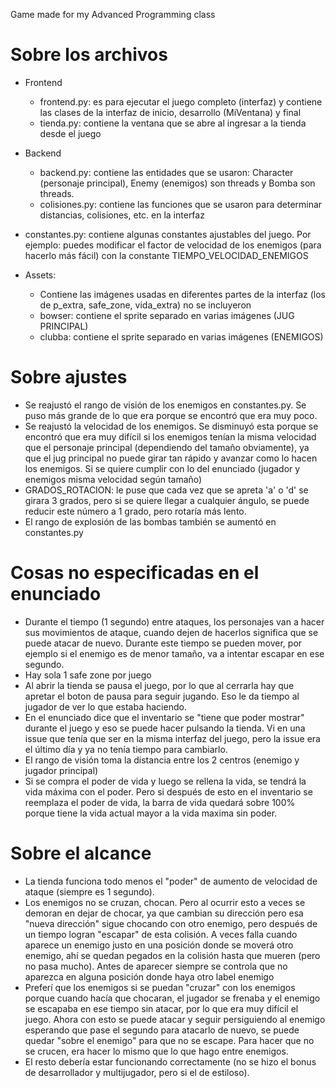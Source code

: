Game made for my Advanced Programming class

# Sobre los archivos

- Frontend
	- frontend.py: es para ejecutar el juego completo (interfaz) y contiene las clases de la interfaz de inicio, desarrollo (MiVentana) y final
	- tienda.py: contiene la ventana que se abre al ingresar a la tienda desde el juego

- Backend
	- backend.py: contiene las entidades que se usaron: Character (personaje principal), Enemy (enemigos) son threads y Bomba son threads.
	- colisiones.py: contiene las funciones que se usaron para determinar distancias, colisiones, etc. en la interfaz

- constantes.py: contiene algunas constantes ajustables del juego. Por ejemplo: puedes modificar el factor de velocidad de los enemigos (para hacerlo más fácil) con la constante TIEMPO_VELOCIDAD_ENEMIGOS

- Assets:
	- Contiene las imágenes usadas en diferentes partes de la interfaz (los de p_extra, safe_zone, vida_extra) no se incluyeron
	- bowser: contiene el sprite separado en varias imágenes (JUG PRINCIPAL)
	- clubba: contiene el sprite separado en varias imágenes (ENEMIGOS)


# Sobre ajustes

- Se reajustó el rango de visión de los enemigos en constantes.py. Se puso más grande de lo que era porque se encontró que era muy poco.
- Se reajustó la velocidad de los enemigos. Se disminuyó esta porque se encontró que era muy difícil si los enemigos tenían la misma velocidad que el personaje principal (dependiendo del tamaño obviamente), ya que el jug principal no puede girar tan rápido y avanzar como lo hacen los enemigos. Si se quiere cumplir con lo del enunciado (jugador y enemigos misma velocidad según tamaño)
- GRADOS_ROTACION: le puse que cada vez que se apreta 'a' o 'd' se girara 3 grados, pero si se quiere llegar a cualquier ángulo, se puede reducir este número a 1 grado, pero rotaría más lento.
- El rango de explosión de las bombas también se aumentó en constantes.py


# Cosas no especificadas en el enunciado

- Durante el tiempo (1 segundo) entre ataques, los personajes van a hacer sus movimientos de ataque, cuando dejen de hacerlos significa que se puede atacar de nuevo. Durante este tiempo se pueden mover, por ejemplo si el enemigo es de menor tamaño, va a intentar escapar en ese segundo. 
- Hay sola 1 safe zone por juego
- Al abrir la tienda se pausa el juego, por lo que al cerrarla hay que apretar el boton de pausa para seguir jugando. Eso le da tiempo al jugador de ver lo que estaba haciendo.
- En el enunciado dice que el inventario se "tiene que poder mostrar" durante el juego y eso se puede hacer pulsando la tienda. Vi en una issue que tenía que ser en la misma interfaz del juego, pero la issue era el último día y ya no tenía tiempo para cambiarlo.
- El rango de visión toma la distancia entre los 2 centros (enemigo y jugador principal)
- Si se compra el poder de vida y luego se rellena la vida, se tendrá la vida máxima con el poder. Pero si después de esto en el inventario se reemplaza el poder de vida, la barra de vida quedará sobre 100% porque tiene la vida actual mayor a la vida maxima sin poder.


# Sobre el alcance

- La tienda funciona todo menos el "poder" de aumento de velocidad de ataque (siempre es 1 segundo).
- Los enemigos no se cruzan, chocan. Pero al ocurrir esto a veces se demoran en dejar de chocar, ya que cambian su dirección pero esa "nueva dirección" sigue chocando con otro enemigo, pero después de un tiempo logran "escapar" de esta colisión. A veces falla cuando aparece un enemigo justo en una posición donde se moverá otro enemigo, ahí se quedan pegados en la colisión hasta que mueren (pero no pasa mucho). Antes de aparecer siempre se controla que no aparezca en alguna posición donde haya otro label enemigo
- Preferí que los enemigos si se puedan "cruzar" con los enemigos porque cuando hacía que chocaran, el jugador se frenaba y el enemigo se escapaba en ese tiempo sin atacar, por lo que era muy difícil el juego. Ahora con esto se puede atacar y seguir persiguiendo al enemigo esperando que pase el segundo para atacarlo de nuevo, se puede quedar "sobre el enemigo" para que no se escape. Para hacer que no se crucen, era hacer lo mismo que lo que hago entre enemigos.
- El resto debería estar funcionando correctamente (no se hizo el bonus de desarrollador y multijugador, pero si el de estiloso).
